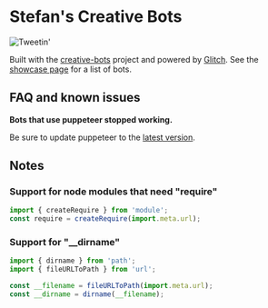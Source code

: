 # Stefan's Creative Bots

![Tweetin'](https://botwiki.org/wp-content/uploads/2020/05/tweet.gif)

Built with the [creative-bots](https://glitch.com/edit/#!/creative-bots) project and powered by [Glitch](https://glitch.com). See the [showcase page](https://stefans-creative-bots.glitch.me/showcase) for a list of bots.

## FAQ and known issues

**Bots that use puppeteer stopped working.**

Be sure to update puppeteer to the [latest version](https://www.npmjs.com/package/puppeteer).


## Notes

### Support for node modules that need "require"

```js
import { createRequire } from 'module';
const require = createRequire(import.meta.url);
```

### Support for "__dirname"

```js
import { dirname } from 'path';
import { fileURLToPath } from 'url';

const __filename = fileURLToPath(import.meta.url);
const __dirname = dirname(__filename);
```